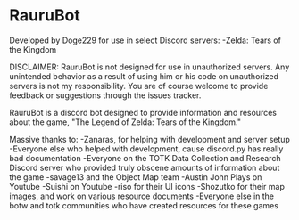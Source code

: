 # RauruBot

Developed by Doge229 for use in select Discord servers:
-Zelda: Tears of the Kingdom

DISCLAIMER: RauruBot is not designed for use in unauthorized servers. Any unintended behavior as a result of using him or his code on unauthorized servers is not my responsibility. 
You are of course welcome to provide feedback or suggestions through the issues tracker.


RauruBot is a discord bot designed to provide information and resources about the game, "The Legend of Zelda: Tears of the Kingdom."


Massive thanks to:
-Zanaras, for helping with development and server setup
-Everyone else who helped with development, cause discord.py has really bad documentation
-Everyone on the TOTK Data Collection and Research Discord server who provided truly obscene amounts of information about the game
-savage13 and the Object Map team
-Austin John Plays on Youtube
-Suishi on Youtube
-riso for their UI icons
-Shozutko for their map images, and work on various resource documents
-Everyone else in the botw and totk communities who have created resources for these games